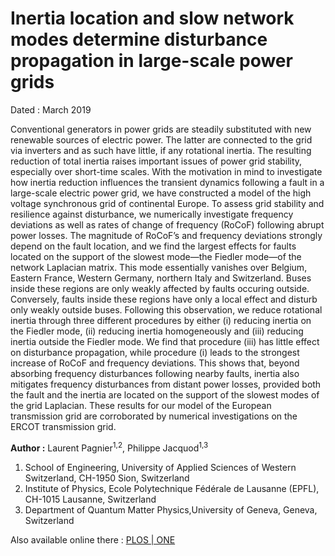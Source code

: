 # Inertia location and slow network modes determine disturbance propagation in large-scale power grids
Dated : March 2019


Conventional generators in power grids are steadily substituted with new renewable sources of electric power. The latter are connected to the grid via inverters and as such have little, if any rotational inertia. The resulting reduction of total inertia raises important issues of power grid stability, especially over short-time scales. With the motivation in mind to investigate how inertia reduction influences the transient dynamics following a fault in a large-scale electric power grid, we have constructed a model of the high voltage synchronous grid of continental Europe. To assess grid stability and resilience against disturbance, we numerically investigate frequency deviations as well as rates of change of frequency (RoCoF) following abrupt power losses. The magnitude of RoCoF’s and frequency deviations strongly depend on the fault location, and we find the largest effects for faults located on the support of the slowest mode—the Fiedler mode—of the network Laplacian matrix. This mode essentially vanishes over Belgium, Eastern France, Western Germany, northern Italy and Switzerland. Buses inside these regions are only weakly affected by faults occuring outside. Conversely, faults inside these regions have only a local effect and disturb only weakly outside buses. Following this observation, we reduce rotational inertia through three different procedures by either (i) reducing inertia on the Fiedler mode, (ii) reducing inertia homogeneously and (iii) reducing inertia outside the Fiedler mode. We find that procedure (iii) has little effect on disturbance propagation, while procedure (i) leads to the strongest increase of RoCoF and frequency deviations. This shows that, beyond absorbing frequency disturbances following nearby faults, inertia also mitigates frequency disturbances from distant power losses, provided both the fault and the inertia are located on the support of the slowest modes of the grid Laplacian. These results for our model of the European transmission grid are corroborated by numerical investigations on the ERCOT transmission grid.


**Author :** Laurent Pagnier<sup>1,2</sup>, Philippe Jacquod<sup>1,3</sup>
1) School of Engineering, University of Applied Sciences of Western Switzerland, CH-1950 Sion, Switzerland
2) Institute of Physics, Ecole Polytechnique Fédérale de Lausanne (EPFL), CH-1015 Lausanne, Switzerland
3) Department of Quantum Matter Physics,University of Geneva, Geneva, Switzerland

Also available online there : [PLOS | ONE](https://doi.org/10.1371/journal.pone.0213550)

